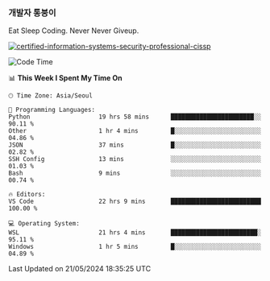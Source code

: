 ### 개발자 통붕이
Eat Sleep Coding.
Never Never Giveup.

[![certified-information-systems-security-professional-cissp](https://user-images.githubusercontent.com/44606727/157613689-acd84ec6-5f8f-4e79-89d9-a8d51f033634.png)](https://www.credly.com/badges/f394a010-85a0-450b-9136-8043af01d71c/public_url)

<!--START_SECTION:waka-->
![Code Time](http://img.shields.io/badge/Code%20Time-2%2C952%20hrs%2044%20mins-blue)

📊 **This Week I Spent My Time On** 

```text
🕑︎ Time Zone: Asia/Seoul

💬 Programming Languages: 
Python                   19 hrs 58 mins      ███████████████████████░░   90.11 % 
Other                    1 hr 4 mins         █░░░░░░░░░░░░░░░░░░░░░░░░   04.86 % 
JSON                     37 mins             █░░░░░░░░░░░░░░░░░░░░░░░░   02.82 % 
SSH Config               13 mins             ░░░░░░░░░░░░░░░░░░░░░░░░░   01.03 % 
Bash                     9 mins              ░░░░░░░░░░░░░░░░░░░░░░░░░   00.74 % 

🔥 Editors: 
VS Code                  22 hrs 9 mins       █████████████████████████   100.00 % 

💻 Operating System: 
WSL                      21 hrs 4 mins       ████████████████████████░   95.11 % 
Windows                  1 hr 5 mins         █░░░░░░░░░░░░░░░░░░░░░░░░   04.89 % 
```


 Last Updated on 21/05/2024 18:35:25 UTC
<!--END_SECTION:waka-->
